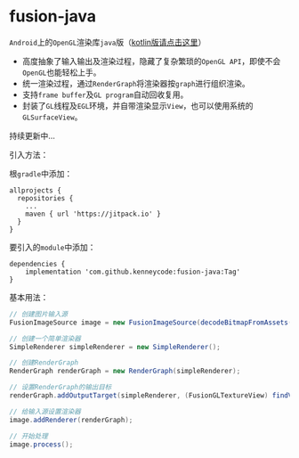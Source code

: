 # fusion-java

`Android`上的`OpenGL`渲染库`java`版（[kotlin版请点击这里](https://github.com/kenneycode/fusion)）

- 高度抽象了输入输出及渲染过程，隐藏了复杂繁琐的`OpenGL API`，即使不会`OpenGL`也能轻松上手。
- 统一渲染过程，通过`RenderGraph`将渲染器按`graph`进行组织渲染。
- 支持`frame buffer`及`GL program`自动回收复用。
- 封装了`GL`线程及`EGL`环境，并自带渲染显示`View`，也可以使用系统的`GLSurfaceView`。

持续更新中...

引入方法：

根`gradle`中添加：

```
allprojects {
  repositories {
    ...
    maven { url 'https://jitpack.io' }
  }
}
```

要引入的`module`中添加：

```
dependencies {
	implementation 'com.github.kenneycode:fusion-java:Tag'
}
```

基本用法：
```java
// 创建图片输入源
FusionImageSource image = new FusionImageSource(decodeBitmapFromAssets("test.png"));

// 创建一个简单渲染器
SimpleRenderer simpleRenderer = new SimpleRenderer();

// 创建RenderGraph
RenderGraph renderGraph = new RenderGraph(simpleRenderer);

// 设置RenderGraph的输出目标
renderGraph.addOutputTarget(simpleRenderer, (FusionGLTextureView) findViewById(R.id.fusionGLTextureView));

// 给输入源设置渲染器
image.addRenderer(renderGraph);

// 开始处理
image.process();
```




